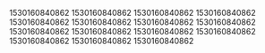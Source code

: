 1530160840862
1530160840862
1530160840862
1530160840862
1530160840862
1530160840862
1530160840862
1530160840862
1530160840862
1530160840862
1530160840862
1530160840862
1530160840862
1530160840862
1530160840862